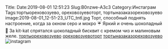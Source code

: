 Title:
Date:2019-08-01 12:51:23
Slug:B0nzwe-A3c3
Category:Инстаграм
Tags:тортыореховозуево, ореховозуевоторт, тортыназаказореховозуево
image:2019-08-01_12-51-23_UTC_tntl.jpg
Торт, способный поднять настроение, когда за окном серо и мокро ☔
Яркий и очень шоколадный 🍫 
За kit-kat спрятался шоколадный бисквит с кремом чиз и малиновым желе.
[тортыореховозуево]({tag}тортыореховозуево) [ореховозуевоторт]({tag}ореховозуевоторт) [тортыназаказореховозуево]({tag}тортыназаказореховозуево)
![instagram]({attach}images/2019-08-01_12-51-23_UTC.jpg)
